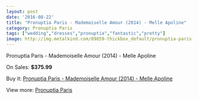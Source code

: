 ```yaml
---
layout: post
date: '2016-08-22'
title: "Pronuptia Paris - Mademoiselle Amour (2014) - Melle Apoline"
category: Pronuptia Paris
tags: ["wedding","dresses","pronuptia","fantastic","pretty"]
image: http://img.metalkind.com/89859-thickbox_default/pronuptia-paris-mademoiselle-amour-2014-melle-apoline.jpg
---
```

Pronuptia Paris - Mademoiselle Amour (2014) - Melle Apoline

On Sales: **$375.99**
<a href="https://www.metalkind.com/en/pronuptia-paris/21365-pronuptia-paris-mademoiselle-amour-2014-melle-apoline.html"><amp-img layout="responsive" width="600" height="600" src="//img.metalkind.com/89859-thickbox_default/pronuptia-paris-mademoiselle-amour-2014-melle-apoline.jpg" alt="Pronuptia Paris - Mademoiselle Amour (2014) - Melle Apoline 0" /></a>

Buy it: [Pronuptia Paris - Mademoiselle Amour (2014) - Melle Apoline](https://www.metalkind.com/en/pronuptia-paris/21365-pronuptia-paris-mademoiselle-amour-2014-melle-apoline.html "Pronuptia Paris - Mademoiselle Amour (2014) - Melle Apoline")

View more: [Pronuptia Paris](https://www.metalkind.com/en/104-pronuptia-paris "Pronuptia Paris")
